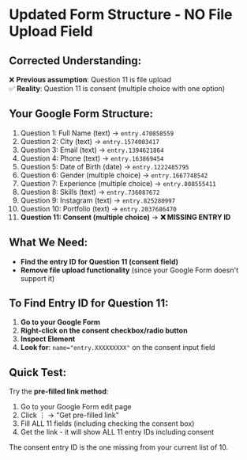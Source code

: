 # Updated Form Structure - NO File Upload Field

## Corrected Understanding:
❌ **Previous assumption**: Question 11 is file upload  
✅ **Reality**: Question 11 is consent (multiple choice with one option)

## Your Google Form Structure:
1. Question 1: Full Name (text) → `entry.470858559`
2. Question 2: City (text) → `entry.1574003417`
3. Question 3: Email (text) → `entry.1394621864`
4. Question 4: Phone (text) → `entry.163869454`
5. Question 5: Date of Birth (date) → `entry.1222485795`
6. Question 6: Gender (multiple choice) → `entry.1667748542`
7. Question 7: Experience (multiple choice) → `entry.808555411`
8. Question 8: Skills (text) → `entry.736087672`
9. Question 9: Instagram (text) → `entry.825280997`
10. Question 10: Portfolio (text) → `entry.2037686470`
11. **Question 11: Consent (multiple choice)** → **❌ MISSING ENTRY ID**

## What We Need:
- **Find the entry ID for Question 11 (consent field)**
- **Remove file upload functionality** (since your Google Form doesn't support it)

## To Find Entry ID for Question 11:
1. **Go to your Google Form**
2. **Right-click on the consent checkbox/radio button**
3. **Inspect Element**
4. **Look for**: `name="entry.XXXXXXXXX"` on the consent input field

## Quick Test:
Try the **pre-filled link method**:
1. Go to your Google Form edit page
2. Click ⋮ → "Get pre-filled link"
3. Fill ALL 11 fields (including checking the consent box)
4. Get the link - it will show ALL 11 entry IDs including consent

The consent entry ID is the one missing from your current list of 10.
